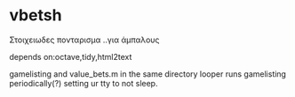 vbetsh
======


Στοιχειωδες πονταρισμα ..για άμπαλους

depends on:octave,tidy,html2text

gamelisting and value_bets.m in the same directory
looper runs gamelisting periodically(?) setting ur tty to not sleep.
